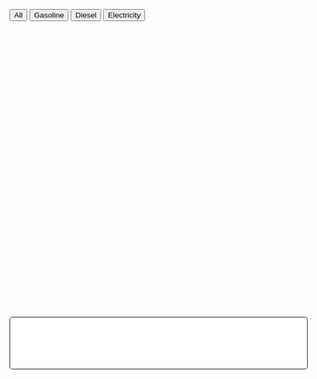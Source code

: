 <html>
<script src='https://d3js.org/d3.v5.min.js'></script>

<button id="btnall" type="button" onclick="window.location.href='file:///Users/tinatang/Downloads/narr_scene1.html';">All</button>
<button id="btngas" type="button" onclick="window.location.href='file:///Users/tinatang/Downloads/narr_scene_gas.html';">Gasoline</button>
<button id="btndiesel" type="button" onclick="window.location.href='file:///Users/tinatang/Downloads/narr_scene_diesel.html';">Diesel</button>
<button id="btnelec" type="button" onclick="window.location.href='file:///Users/tinatang/Downloads/narr_scene_elec.html';">Electricity</button>

<style> 
circle {fill: lightblue; stroke: black; fill-opacity: 0.6} 
#tooltip {
    opacity: 0;
    position: absolute;
    text-align: left;
    background-color: white;
    border: solid;
    border-width: 1px;
    border-radius: 5px;
    padding: 10px;
}

#annotation {
    opacity: 1;
    position: absolute;
    text-align: center;
    background-color: white;
    border: solid;
    border-width: 1px;
    border-radius: 5px;
    padding: 10px;
    width: 500px;
    height: 70px;
}

</style>

<body onload='init()'>

<svg width=1500 height=1500>
</svg>

<div id="tooltip"></div>
<div id="annotation"></div>

<script>

//set button color
d3.select("#btngas").style("background-color","red").style("opacity",0.6);
d3.select("#btndiesel").style("background-color","yellow").style("opacity",0.6);
d3.select("#btnelec").style("background-color","green").style("opacity",0.6);


async function init() {
var margin=50,
    width=500,
    height=500;

var colors = {"Gasoline":"red","Diesel":"yellow","Electricity":"green"}

var y = d3.scaleLog().domain([10,150]).range([height,0]).base(10);

var x = d3.scaleLog().domain([10,150]).range([0,width]).base(10);

var data = await d3.csv("https://flunky.github.io/cars2017.csv");

var tooltip = d3.select("#tooltip");
var annotation = d3.select("#annotation");

d3.select("svg").append("g")
.attr("transform","translate("+margin+","+margin+")")
.selectAll("circle")
.data(data)
.enter()
.append("circle")
.attr("cx",function(d) {return x(d.AverageCityMPG);})
.attr("cy",function(d) {return y(d.AverageHighwayMPG);})
.attr("r",function(d) {return 5+Number.parseInt(d.EngineCylinders)})
.style("fill",function(d) {return colors[d.Fuel];})
.on("mouseover", function(d){
	tooltip.style("opacity", 1)
	       .style("left",(d3.mouse(this)[0]+90)+"px")
               .style("top",(d3.mouse(this)[1])+"px")
               .html("Make: "+d.Make+"<br />"+
		     "Fuel: "+d.Fuel+"<br />"+
                     "EnergyCylinders: "+d.EnergyCylinders+"<br />"+
                     "AverageHighwayMPG: "+d.AverageHighwayMPG+"<br />"+
                     "AverageCityMPG: "+d.AverageCityMPG);
})
.on("mouseout", function() {tooltip.style("opacity", 0)});

annotation.style("left","150px")
.style("top","450px")
.html("Automobiles that consume different types of fuels showcase different levels of efficiency in terms of average city MPG and average highway MPG.")

d3.select("svg").append("g")
.attr("transform","translate("+margin+","+margin+")")
.call(d3.axisLeft(y).tickValues([10,20,50,100]).tickFormat(d3.format("~s")));

d3.select("svg").append("g")
.attr("transform","translate("+margin+","+(height+margin)+")")
.call(d3.axisBottom(x).tickValues([10,20,50,100]).tickFormat(d3.format("~s")));

//add x axis label
d3.select("svg").append("g")
.attr("transform","translate("+margin+","+margin+")")
.append("text")
.attr("text-anchor","start")
.attr("x",margin+150)
.attr("y",height+margin)
.text("Average City MPG(log)");

//add y axis label
d3.select("svg").append("g")
.attr("transform","translate("+margin+","+(height+margin)+")")
.append("text")
.attr("text-anchor","start")
.attr("transform","rotate(-90)")
.attr("y",-margin+20)
.attr("x",margin+100)
.text("Average Highway MPG(log)");

//add graph title
d3.select("svg").append("g")
.attr("transform","translate("+margin+","+margin+")")
.append("text")
.attr("x",width/2)
.attr("y",-margin/2)
.attr("text-anchor","middle")
.style("font-size","20px")
.text("2017 Automobile Fuel Efficiency by Fuel Type");

//add legends
d3.select("svg").append("g")
.attr("transform","translate("+margin+","+margin+")")
.append("circle").attr("cx",550).attr("cy",130)
.attr("r", 6).style("fill", "red").style("fill-opacity",0.6);

d3.select("svg").append("g")
.attr("transform","translate("+margin+","+margin+")")
.append("text").attr("x", 570).attr("y", 130).text("Gasoline").style("font-size", "15px").attr("alignment-baseline","middle");

d3.select("svg").append("g")
.attr("transform","translate("+margin+","+margin+")")
.append("circle").attr("cx",550).attr("cy",150)
.attr("r", 6).style("fill", "yellow").style("fill-opacity",0.6);

d3.select("svg").append("g")
.attr("transform","translate("+margin+","+margin+")")
.append("text").attr("x", 570).attr("y", 150).text("Diesel").style("font-size", "15px").attr("alignment-baseline","middle");

d3.select("svg").append("g")
.attr("transform","translate("+margin+","+margin+")")
.append("circle").attr("cx",550).attr("cy",170)
.attr("r", 6).style("fill", "green").style("fill-opacity",0.6);

d3.select("svg").append("g")
.attr("transform","translate("+margin+","+margin+")")
.append("text").attr("x", 570).attr("y", 170).text("Electricity").style("font-size", "15px").attr("alignment-baseline","middle");
}
</script>
</body>
</html>
